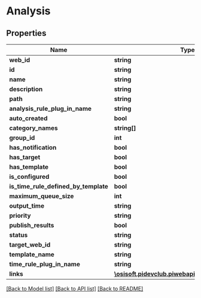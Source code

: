 # Analysis

## Properties
Name | Type | Description | Notes
------------ | ------------- | ------------- | -------------
**web_id** | **string** |  | [optional] 
**id** | **string** |  | [optional] 
**name** | **string** |  | [optional] 
**description** | **string** |  | [optional] 
**path** | **string** |  | [optional] 
**analysis_rule_plug_in_name** | **string** |  | [optional] 
**auto_created** | **bool** |  | [optional] 
**category_names** | **string[]** |  | [optional] 
**group_id** | **int** |  | [optional] 
**has_notification** | **bool** |  | [optional] 
**has_target** | **bool** |  | [optional] 
**has_template** | **bool** |  | [optional] 
**is_configured** | **bool** |  | [optional] 
**is_time_rule_defined_by_template** | **bool** |  | [optional] 
**maximum_queue_size** | **int** |  | [optional] 
**output_time** | **string** |  | [optional] 
**priority** | **string** |  | [optional] 
**publish_results** | **bool** |  | [optional] 
**status** | **string** |  | [optional] 
**target_web_id** | **string** |  | [optional] 
**template_name** | **string** |  | [optional] 
**time_rule_plug_in_name** | **string** |  | [optional] 
**links** | [**\osisoft.pidevclub.piwebapi.models\AnalysisLinks**](AnalysisLinks.md) |  | [optional] 

[[Back to Model list]](../README.md#documentation-for-models) [[Back to API list]](../README.md#documentation-for-api-endpoints) [[Back to README]](../README.md)


